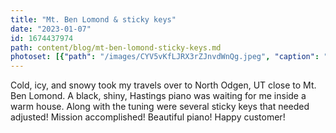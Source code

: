```yaml
---
title: "Mt. Ben Lomond & sticky keys"
date: "2023-01-07"
id: 1674437974
path: content/blog/mt-ben-lomond-sticky-keys.md
photoset: [{"path": "/images/CYV5vKfLJRX3rZJnvdWnQg.jpeg", "caption": "Ben Lomond Peak, No. Odgen, UT", "thumbnail": "True"}, {"path": "/images/Z5eEEUC2YrFzuo8bwiazCW.jpeg", "caption": "Sticky keys"}, {"path": "/images/frnzs4YjjB7RtG3wq4wtJ2.jpeg", "caption": "Tuning on beautiful Hastings console"}]
---
```

Cold, icy, and snowy took my travels over to North Odgen, UT close to Mt. Ben Lomond. A black, shiny,  Hastings piano was waiting for me inside a warm house.  Along with the tuning were several sticky keys that needed adjusted! Mission accomplished! Beautiful piano! Happy customer!